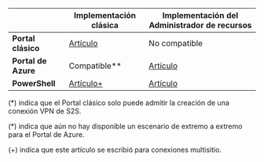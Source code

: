 | | **Implementación clásica** | **Implementación del Administrador de recursos** |
|----------------------------------------|--------------|----------------------|
| **Portal clásico** |[Artículo](../articles/vpn-gateway/vpn-gateway-site-to-site-create.md) | No compatible |
| **Portal de Azure** | Compatible** | [Artículo](vpn-gateway-howto-site-to-site-resource-manager-portal.md)|
| **PowerShell** |[Artículo+](..articles/vpn-gateway/vpn-gateway-multi-site.md) | [Artículo](..articles/vpn-gateway/vpn-gateway-create-site-to-site-rm-powershell.md)| 

(*) indica que el Portal clásico solo puede admitir la creación de una conexión VPN de S2S.

(*) indica que aún no hay disponible un escenario de extremo a extremo para el Portal de Azure.

(+) indica que este artículo se escribió para conexiones multisitio.

<!---HONumber=AcomDC_0803_2016-->